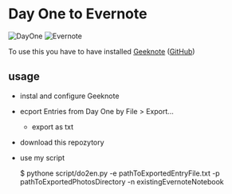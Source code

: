 # Day One to Evernote
![DayOne][dayOneLogo] ![Evernote][evernoteLogo]

To use this you have to have installed [Geeknote][geeknotewww] ([GitHub][geeknoteGithub])

## usage
* instal and configure Geeknote
* ecport Entries from Day One by File > Export...
    * export as txt
* download this repozytory 
* use my script
    
    $ pythone script/do2en.py -e pathToExportedEntryFile.txt -p pathToExportedPhotosDirectory -n existingEvernoteNotebook
    
    

    
[evernoteLogo]: https://raw.githubusercontent.com/vonProteus/do2en/master/images/Evernote.tiff
[dayOneLogo]: https://raw.githubusercontent.com/vonProteus/do2en/master/images/DayOne-Mac.tiff
[geeknoteWWW]: http://www.geeknote.me
[geeknoteGithub]: https://github.com/VitaliyRodnenko/geeknote
